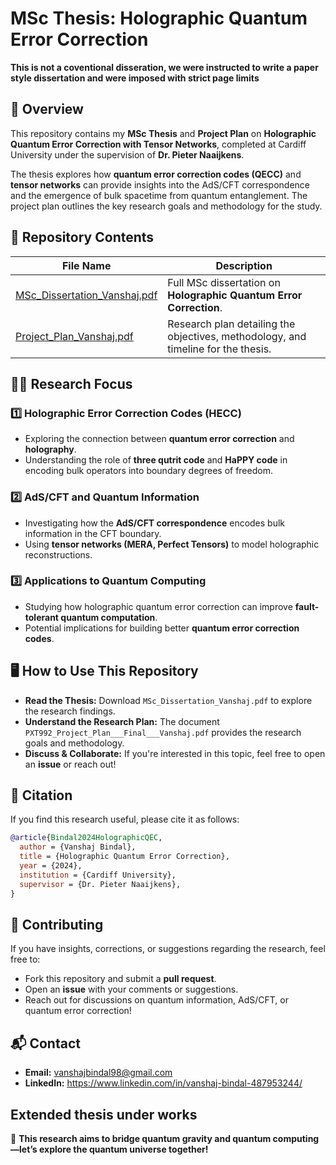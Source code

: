 # MSc Thesis: Holographic Quantum Error Correction

**This is not a coventional disseration, we were instructed to write a paper style dissertation and were imposed with strict page limits**

## 📜 Overview
This repository contains my **MSc Thesis** and **Project Plan** on **Holographic Quantum Error Correction with Tensor Networks**, completed at Cardiff University under the supervision of **Dr. Pieter Naaijkens**.

The thesis explores how **quantum error correction codes (QECC)** and **tensor networks** can provide insights into the AdS/CFT correspondence and the emergence of bulk spacetime from quantum entanglement. The project plan outlines the key research goals and methodology for the study.

## 📂 Repository Contents

| File Name | Description |
|-----------|------------|
| [MSc_Dissertation_Vanshaj.pdf](MSc_Dissertation_Vanshaj.pdf) | Full MSc dissertation on **Holographic Quantum Error Correction**. |
| [Project_Plan_Vanshaj.pdf](Project_Plan_Vanshaj.pdf) | Research plan detailing the objectives, methodology, and timeline for the thesis. |

## 🧑‍🔬 Research Focus
### **1️⃣ Holographic Error Correction Codes (HECC)**
- Exploring the connection between **quantum error correction** and **holography**.
- Understanding the role of **three qutrit code** and **HaPPY code** in encoding bulk operators into boundary degrees of freedom.

### **2️⃣ AdS/CFT and Quantum Information**
- Investigating how the **AdS/CFT correspondence** encodes bulk information in the CFT boundary.
- Using **tensor networks (MERA, Perfect Tensors)** to model holographic reconstructions.

### **3️⃣ Applications to Quantum Computing**
- Studying how holographic quantum error correction can improve **fault-tolerant quantum computation**.
- Potential implications for building better **quantum error correction codes**.

## 🖥️ How to Use This Repository
- **Read the Thesis:** Download `MSc_Dissertation_Vanshaj.pdf` to explore the research findings.
- **Understand the Research Plan:** The document `PXT992_Project_Plan___Final___Vanshaj.pdf` provides the research goals and methodology.
- **Discuss & Collaborate:** If you're interested in this topic, feel free to open an **issue** or reach out!

## 📖 Citation
If you find this research useful, please cite it as follows:

```bibtex
@article{Bindal2024HolographicQEC,
  author = {Vanshaj Bindal},
  title = {Holographic Quantum Error Correction},
  year = {2024},
  institution = {Cardiff University},
  supervisor = {Dr. Pieter Naaijkens},
}
```

## 🤝 Contributing
If you have insights, corrections, or suggestions regarding the research, feel free to:
- Fork this repository and submit a **pull request**.
- Open an **issue** with your comments or suggestions.
- Reach out for discussions on quantum information, AdS/CFT, or quantum error correction!

## 📬 Contact
- **Email:** vanshajbindal98@gmail.com
- **LinkedIn:** https://www.linkedin.com/in/vanshaj-bindal-487953244/

**Extended thesis under works**
---
🚀 **This research aims to bridge quantum gravity and quantum computing—let’s explore the quantum universe together!**

